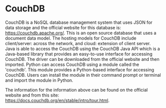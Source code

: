 # CouchDB

CouchDB is a NoSQL database management system that uses JSON for data storage and the official website for this database is: https://couchdb.apache.org/. This is an open source database that uses a document data model. The hosting models for CouchDB include client/server: across the network, and cloud: extension of client server. Java is able to access the CouchDB using the CouchDB Java API which is a Java-based library that provides an easy-to-use interface for accessing CouchDB. The driver can be downloaded from the official website and then imported. Python can access CouchDB using a module called the 'couchdb'. This module provides a Python-based interface for accessing CouchDB. Users can install the module in their command prompt or terminal and import the module in Python.

The information for the information above can be found on the official website and from this site: https://docs.couchdb.org/en/stable/intro/tour.html.
